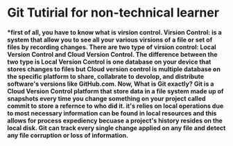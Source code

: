 # **Git Tutirial for non-technical learner**
#### *first of all, you have to know what is virsion control. Virsion Control: is a system that allow you to see all your various virsions of a file or set of files by recording changes. There are two type of virsion control: Local Version Control and Cloud Version Control. The difference between the two type is Local Version Control is one database on your device that stores changes to files but Cloud version control is multiple database on the specific platform to share, collabrate to devolop, and distribute software's versions like GitHub.com. Now, What is Git exactly? Git is a Cloud Version Control platform that store data in a file system made up of snapshots every time you change something on your project called commit to store a refernce to who did it. it's relies on local operations due to most necessary information can be found in local resources and this allows for process expediency becuase a project's history resides on the local disk. Git can track every single change applied on any file and detect any file corruption or loss of information.

